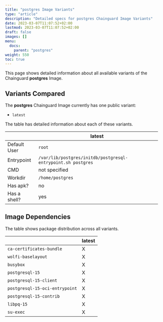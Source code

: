 ```yaml
---
title: "postgres Image Variants"
type: "article"
description: "Detailed specs for postgres Chainguard Image Variants"
date: 2023-03-07T11:07:52+02:00
lastmod: 2023-03-07T11:07:52+02:00
draft: false
images: []
menu:
  docs:
    parent: "postgres"
weight: 550
toc: true
---
```


This page shows detailed information about all available variants of the Chainguard **postgres** Image.

## Variants Compared
The **postgres** Chainguard Image currently has one public variant: 

- `latest`

The table has detailed information about each of these variants.

|              | latest                                                       |
|--------------|--------------------------------------------------------------|
| Default User | `root`                                                       |
| Entrypoint   | `/var/lib/postgres/initdb/postgresql-entrypoint.sh postgres` |
| CMD          | not specified                                                |
| Workdir      | `/home/postgres`                                             |
| Has apk?     | no                                                           |
| Has a shell? | yes                                                          |

## Image Dependencies
The table shows package distribution across all variants.

|                                | latest |
|--------------------------------|--------|
| `ca-certificates-bundle`       | X      |
| `wolfi-baselayout`             | X      |
| `busybox`                      | X      |
| `postgresql-15`                | X      |
| `postgresql-15-client`         | X      |
| `postgresql-15-oci-entrypoint` | X      |
| `postgresql-15-contrib`        | X      |
| `libpq-15`                     | X      |
| `su-exec`                      | X      |
